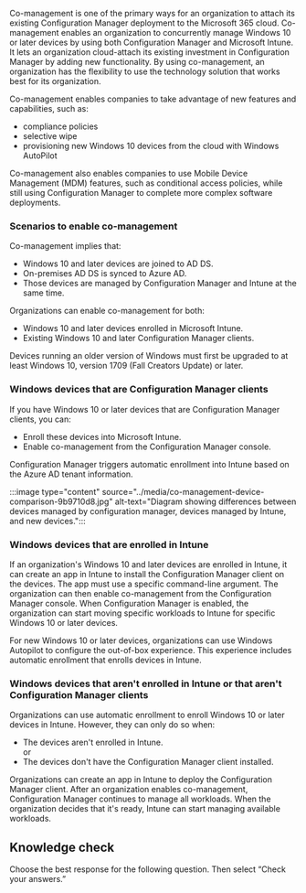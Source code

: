Co-management is one of the primary ways for an organization to attach its existing Configuration Manager deployment to the Microsoft 365 cloud. Co-management enables an organization to concurrently manage Windows 10 or later devices by using both Configuration Manager and Microsoft Intune. It lets an organization cloud-attach its existing investment in Configuration Manager by adding new functionality. By using co-management, an organization has the flexibility to use the technology solution that works best for its organization.

Co-management enables companies to take advantage of new features and capabilities, such as:

 -  compliance policies
 -  selective wipe
 -  provisioning new Windows 10 devices from the cloud with Windows AutoPilot

Co-management also enables companies to use Mobile Device Management (MDM) features, such as conditional access policies, while still using Configuration Manager to complete more complex software deployments.

### Scenarios to enable co-management

Co-management implies that:

 -  Windows 10 and later devices are joined to AD DS.
 -  On-premises AD DS is synced to Azure AD.
 -  Those devices are managed by Configuration Manager and Intune at the same time.

Organizations can enable co-management for both:

 -  Windows 10 and later devices enrolled in Microsoft Intune.
 -  Existing Windows 10 and later Configuration Manager clients.

Devices running an older version of Windows must first be upgraded to at least Windows 10, version 1709 (Fall Creators Update) or later.

### Windows devices that are Configuration Manager clients

If you have Windows 10 or later devices that are Configuration Manager clients, you can:

 -  Enroll these devices into Microsoft Intune.
 -  Enable co-management from the Configuration Manager console.

Configuration Manager triggers automatic enrollment into Intune based on the Azure AD tenant information.

:::image type="content" source="../media/co-management-device-comparison-9b9710d8.jpg" alt-text="Diagram showing differences between devices managed by configuration manager, devices managed by Intune, and new devices.":::


### Windows devices that are enrolled in Intune

If an organization's Windows 10 and later devices are enrolled in Intune, it can create an app in Intune to install the Configuration Manager client on the devices. The app must use a specific command-line argument. The organization can then enable co-management from the Configuration Manager console. When Configuration Manager is enabled, the organization can start moving specific workloads to Intune for specific Windows 10 or later devices.

For new Windows 10 or later devices, organizations can use Windows Autopilot to configure the out-of-box experience. This experience includes automatic enrollment that enrolls devices in Intune.

### Windows devices that aren't enrolled in Intune or that aren't Configuration Manager clients

Organizations can use automatic enrollment to enroll Windows 10 or later devices in Intune. However, they can only do so when:

 -  The devices aren't enrolled in Intune.<br>or
 -  The devices don't have the Configuration Manager client installed.

Organizations can create an app in Intune to deploy the Configuration Manager client. After an organization enables co-management, Configuration Manager continues to manage all workloads. When the organization decides that it's ready, Intune can start managing available workloads.

## Knowledge check

Choose the best response for the following question. Then select “Check your answers.”